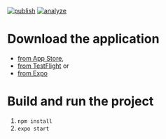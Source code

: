[![publish](https://github.com/ivgraai/expiry-util/workflows/Test%20&%20Publish/badge.svg)](https://github.com/ivgraai/expiry-util/actions?query=workflow%3A%22publish%22)
[![analyze](https://sonarcloud.io/api/project_badges/measure?project=ivgraai_expiry-util&metric=alert_status)](https://sonarcloud.io/dashboard?id=ivgraai_expiry-util)

# Download the application

- [from App Store](https://apps.apple.com/us/app/id1523176969),
- [from TestFlight](https://testflight.apple.com/join/IzfOXqY2) or
- [from Expo](https://expo.io/@ivgraai/expiry-util)

# Build and run the project

1. `npm install`
2. `expo start`

